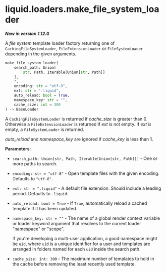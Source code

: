 # liquid.loaders.make_file_system_loader

**_New in version 1.12.0_**

A _file system_ template loader factory returning one of `CachingFileSystemLoader`, `FileExtensionLoader` or `FileSystemLoader` depending in the given arguments.

```python
make_file_system_loader(
    search_path: Union[
        str, Path, Iterable[Union[str, Path]]
    ],
    *,
    encoding: str = "utf-8",
    ext: str = ".liquid",
    auto_reload: bool = True,
    namespace_key: str = "",
    cache_size: int = 300
) -> BaseLoader
```

A `CachingFileSystemLoader` is returned if _cache_size_ is greater than 0. Otherwise a `FileExtensionLoader` is returned if _ext_ is not empty. If _ext_ is empty, a `FileSystemLoader` is returned.

_auto_reload_ and _namespace_key_ are ignored if _cache_key_ is less than 1.

**Parameters**:

- `search_path: Union[str, Path, Iterable[Union[str, Path]]]` - One or more paths to search.

- `encoding: str = "utf-8"` - Open template files with the given encoding. Defaults to `"utf-8"`.

- `ext: str = ".liquid"` - A default file extension. Should include a leading period. Defaults to `.liquid`.

- `auto_reload: bool = True` - If `True`, automatically reload a cached template if it has been updated.

- `namespace_key: str = ""` - The name of a global render context variable or loader keyword argument that resolves to the current loader "namespace" or "scope".

  If you're developing a multi-user application, a good namespace might be `uid`, where `uid` is a unique identifier for a user and templates are arranged in folders named for each `uid` inside the search path.

- `cache_size: int: 300` - The maximum number of templates to hold in the cache before removing the least recently used template.

